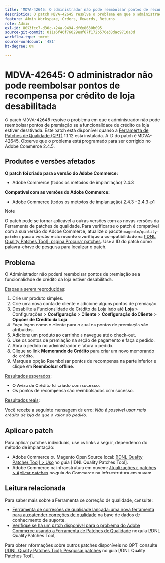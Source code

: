 ```yaml
---
title: 'MDVA-42645: O administrador não pode reembolsar pontos de recompensa por crédito de loja desabilitada'
description: O patch MDVA-42645 resolve o problema em que o administrador não pode reembolsar pontos de premiação se a funcionalidade de crédito da loja estiver desativada. Este patch está disponível quando a [Ferramenta de correções de qualidade (QPT)](https://experienceleague.adobe.com/pt-br/docs/commerce-operations/tools/quality-patches-tool/quality-patches-tool-to-self-serve-quality-patches) 1.1.12 está instalada. A ID do patch é MDVA-42645. Observe que o problema está programado para ser corrigido no Adobe Commerce 2.4.5.
feature: Admin Workspace, Orders, Rewards, Returns
role: Admin
exl-id: 8053fcc7-d30c-424a-9494-df6e8630b095
source-git-commit: 011a6f46f76029eaf67f172b576e58dac9710a3d
workflow-type: tm+mt
source-wordcount: '481'
ht-degree: 0%

---
```


# MDVA-42645: O administrador não pode reembolsar pontos de recompensa por crédito de loja desabilitada

O patch MDVA-42645 resolve o problema em que o administrador não pode reembolsar pontos de premiação se a funcionalidade de crédito da loja estiver desativada. Este patch está disponível quando a [Ferramenta de Patches de Qualidade (QPT)](https://experienceleague.adobe.com/pt-br/docs/commerce-operations/tools/quality-patches-tool/quality-patches-tool-to-self-serve-quality-patches) 1.1.12 está instalada. A ID do patch é MDVA-42645. Observe que o problema está programado para ser corrigido no Adobe Commerce 2.4.5.

## Produtos e versões afetados

**O patch foi criado para a versão do Adobe Commerce:**

* Adobe Commerce (todos os métodos de implantação) 2.4.3

**Compatível com as versões do Adobe Commerce:**

* Adobe Commerce (todos os métodos de implantação) 2.4.3 - 2.4.3-p1

>[!NOTE]
>
>O patch pode se tornar aplicável a outras versões com as novas versões da Ferramenta de patches de qualidade. Para verificar se o patch é compatível com a sua versão do Adobe Commerce, atualize o pacote `magento/quality-patches` para a versão mais recente e verifique a compatibilidade na [[!DNL Quality Patches Tool]: página Procurar patches](https://experienceleague.adobe.com/pt-br/docs/commerce-operations/tools/quality-patches-tool/quality-patches-tool-to-self-serve-quality-patches). Use a ID do patch como palavra-chave de pesquisa para localizar o patch.

## Problema

O Administrador não poderá reembolsar pontos de premiação se a funcionalidade de crédito da loja estiver desabilitada.

<u>Etapas a serem reproduzidas</u>:

1. Crie um produto simples.
1. Crie uma nova conta de cliente e adicione alguns pontos de premiação.
1. Desabilite a Funcionalidade de Crédito da Loja indo até **Loja** > Configurações > **Configuração** > **Cliente** > **Configuração do Cliente** > **Opções de Crédito da Loja**.
1. Faça logon como o cliente para o qual os pontos de premiação são atribuídos.
1. Adicione um produto ao carrinho e navegue até o check-out.
1. Use os pontos de premiação na seção de pagamento e faça o pedido.
1. Abra o pedido no administrador e fatura o pedido.
1. Clique no link **Memorando de Crédito** para criar um novo memorando de crédito.
1. Marque a opção Reembolsar pontos de recompensa na parte inferior e clique em **Reembolsar offline**.

<u>Resultados esperados</u>:

* O Aviso de Crédito foi criado com sucesso.
* Os pontos de recompensa são reembolsados com sucesso.

<u>Resultados reais</u>:

Você recebe a seguinte mensagem de erro: *Não é possível usar mais crédito de loja do que o valor do pedido.*

## Aplicar o patch

Para aplicar patches individuais, use os links a seguir, dependendo do método de implantação:

* Adobe Commerce ou Magento Open Source local: [[!DNL Quality Patches Tool] > Uso](/help/tools/quality-patches-tool/usage.md) no guia [!DNL Quality Patches Tool].
* Adobe Commerce na infraestrutura em nuvem: [Atualizações e patches > Aplicar patches](https://experienceleague.adobe.com/docs/commerce-cloud-service/user-guide/develop/upgrade/apply-patches.html?lang=pt-BR) no guia do Commerce na infraestrutura em nuvem.

## Leitura relacionada

Para saber mais sobre a Ferramenta de correção de qualidade, consulte:

* [Ferramenta de correções de qualidade lançada: uma nova ferramenta para autoatender correções de qualidade](https://experienceleague.adobe.com/pt-br/docs/commerce-operations/tools/quality-patches-tool/quality-patches-tool-to-self-serve-quality-patches) na base de dados de conhecimento de suporte.
* [Verifique se há um patch disponível para o problema do Adobe Commerce usando a Ferramenta de Patches de Qualidade](/help/tools/quality-patches-tool/patches-available-in-qpt/check-patch-for-magento-issue-with-magento-quality-patches.md) no guia [!DNL Quality Patches Tool].

Para obter informações sobre outros patches disponíveis no QPT, consulte [[!DNL Quality Patches Tool]: Pesquisar patches](https://experienceleague.adobe.com/tools/commerce-quality-patches/index.html?lang=pt-BR) no guia [!DNL Quality Patches Tool].
